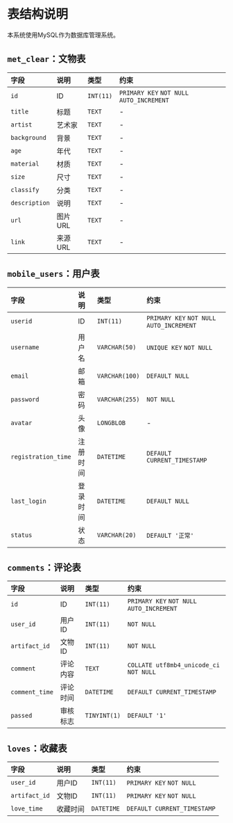 # 表结构说明

本系统使用MySQL作为数据库管理系统。

## `met_clear`：文物表

|字段|说明|类型|约束|
|:-|:-|:-|:-|
|`id`|ID|`INT(11)`|`PRIMARY KEY` `NOT NULL` `AUTO_INCREMENT`|
|`title`|标题|`TEXT`|-|
|`artist`|艺术家|`TEXT`|-|
|`background`|背景|`TEXT`|-|
|`age`|年代|`TEXT`|-|
|`material`|材质|`TEXT`|-|
|`size`|尺寸|`TEXT`|-|
|`classify`|分类|`TEXT`|-|
|`description`|说明|`TEXT`|-|
|`url`|图片URL|`TEXT`|-|
|`link`|来源URL|`TEXT`|-|

## `mobile_users`：用户表

|字段|说明|类型|约束|
|:-|:-|:-|:-|
|`userid`|ID|`INT(11)`|`PRIMARY KEY` `NOT NULL` `AUTO_INCREMENT`|
|`username`|用户名|`VARCHAR(50)`|`UNIQUE KEY` `NOT NULL`|
|`email`|邮箱|`VARCHAR(100)`|`DEFAULT NULL`|
|`password`|密码|`VARCHAR(255)`|`NOT NULL`|
|`avatar`|头像|`LONGBLOB`|-|
|`registration_time`|注册时间|`DATETIME`|`DEFAULT CURRENT_TIMESTAMP`|
|`last_login`|登录时间|`DATETIME`|`DEFAULT NULL`|
|`status`|状态|`VARCHAR(20)`|`DEFAULT '正常'`|

## `comments`：评论表

|字段|说明|类型|约束|
|:-|:-|:-|:-|
|`id`|ID|`INT(11)`|`PRIMARY KEY` `NOT NULL` `AUTO_INCREMENT`|
|`user_id`|用户ID|`INT(11)`|`NOT NULL`|
|`artifact_id`|文物ID|`INT(11)`|`NOT NULL`|
|`comment`|评论内容|`TEXT`|`COLLATE utf8mb4_unicode_ci` `NOT NULL`|
|`comment_time`|评论时间|`DATETIME`|`DEFAULT CURRENT_TIMESTAMP`|
|`passed`|审核标志|`TINYINT(1)`|`DEFAULT '1'`|

## `loves`：收藏表

|字段|说明|类型|约束|
|:-|:-|:-|:-|
|`user_id`|用户ID|`INT(11)`|`PRIMARY KEY` `NOT NULL`|
|`artifact_id`|文物ID|`INT(11)`|`PRIMARY KEY` `NOT NULL`|
|`love_time`|收藏时间|`DATETIME`|`DEFAULT CURRENT_TIMESTAMP`|
